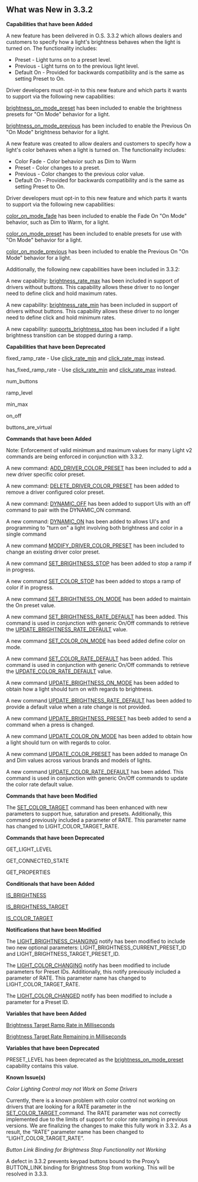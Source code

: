## What was New in 3.3.2

**Capabilities that have been Added**

A new feature has been delivered in O.S. 3.3.2 which allows dealers and customers to specify how a light's brightness behaves when the light is turned on. The functionality includes:

- Preset - Light turns on to a preset level.
- Previous - Light turns on to the previous light level.
- Default On - Provided for backwards compatibility and is the same as setting Preset to On.

Driver developers must opt-in to this new feature and which parts it wants to support via the following new capabilities:

[brightness\_on\_mode\_preset][1] has been included to enable the brightness presets for "On Mode" behavior for a light.

[brightness\_on\_mode\_previous][2] has been included to enable the Previous On "On Mode" brightness  behavior for a light.

A new feature was created to allow dealers and customers to specify how a light's color behaves when a light is turned on. The functionality includes:

- Color Fade - Color behavior such as Dim to Warm
- Preset - Color changes to a preset.
- Previous - Color changes to the previous color value.
- Default On - Provided for backwards compatibility and is the same as setting Preset to On.

Driver developers must opt-in to this new feature and which parts it wants to support via the following new capabilities:

[color\_on\_mode\_fade][3] has been included to enable the Fade On "On Mode" behavior, such as Dim to Warm, for a light.

[color\_on\_mode\_preset][4] has been included to enable presets for use with "On Mode" behavior for a light.

[color\_on\_mode\_previous][5] has been included to enable the Previous On "On Mode" behavior for a light.

Additionally,  the following new capabilities have been included in 3.3.2:

A new capability: [brightness\_rate\_max][6] has been included in support of drivers without buttons. This capability allows these driver to no longer need to define click and hold maximum rates.

A new capability: [brightness\_rate\_min][7] has been included in support of drivers without buttons. This capability allows these driver to no longer need to define click and hold minimum rates.

A new capability: [supports\_brightness\_stop][8] has been included if a light brightness transition can be stopped during a ramp. 


**Capabilities that have been Deprecated**

fixed\_ramp\_rate - Use [click\_rate\_min][9] and [click\_rate\_max][10] instead.

has\_fixed\_ramp\_rate - Use [click\_rate\_min][11] and [click\_rate\_max][12] instead.

num\_buttons

ramp\_level

min\_max

on\_off

buttons\_are\_virtual


**Commands that have been Added**

Note: Enforcement of valid minimum and maximum values for many Light v2 commands are being enforced in conjunction with 3.3.2. 

A new command: [ADD\_DRIVER\_COLOR\_PRESET][13] has been included to add a new driver specific color preset.

A new command: [DELETE\_DRIVER\_COLOR\_PRESET][14] has been added to remove a driver configured color preset. 

A new command: [DYNAMIC\_OFF][15] has been added to support UIs with an off command to pair with the DYNAMIC\_ON command.

A new command: [DYNAMIC\_ON][16] has been added to allows UI's and programming to "turn on" a light involving both brightness and color in a single command

A new command [MODIFY\_DRIVER\_COLOR\_PRESET][17] has been included to change an existing driver color preset.

A new command [SET\_BRIGHTNESS\_STOP][18] has been added to stop a ramp if in progress.

A new command [SET\_COLOR\_STOP][19] has been added to stops a ramp of color if in progress.

A new command [SET\_BRIGHTNESS\_ON\_MODE][20] has been added to maintain the On preset value.

A new command [SET\_BRIGHTNESS\_RATE\_DEFAULT][21] has been added. This command is used in conjunction with generic On/Off commands to retrieve the [UPDATE\_BRIGHTNESS\_RATE\_DEFAULT][22] value.

A new command [SET\_COLOR\_ON\_MODE][23]  has beed added define color on mode.

A new command [SET\_COLOR\_RATE\_DEFAULT][24] has been added. This command is used in conjunction with generic On/Off commands to retrieve the [UPDATE\_COLOR\_RATE\_DEFAULT][25] value.

A new command [UPDATE\_BRIGHTNESS\_ON\_MODE][26] has been added to obtain how a light should turn on with regards to brightness.

A new command [UPDATE\_BRIGHTNESS\_RATE\_DEFAULT][27] has been added to provide a default value when a rate change is not provided.

A new command [UPDATE\_BRIGHTNESS\_PRESET][28] has beeb added to send a command when a press is changed.

A new command [UPDATE\_COLOR\_ON\_MODE][29] has been added to obtain how a light should turn on with regards to color.

A new command [UPDATE\_COLOR\_PRESET][30] has been added to manage On and Dim values across various brands and models of lights.

A new command [UPDATE\_COLOR\_RATE\_DEFAULT][31] has been added. This command is used in conjunction with generic On/Off commands to update the color rate default value.



**Commands that have been Modified**

The [SET\_COLOR\_TARGET][32] command has been enhanced with new parameters to support hue, saturation and presets. Additionally, this command previously included a parameter of RATE. This parameter name has changed to LIGHT\_COLOR\_TARGET\_RATE.


**Commands that have been Deprecated**

GET\_LIGHT\_LEVEL 

GET\_CONNECTED\_STATE 

GET\_PROPERTIES 


**Conditionals that have been Added**

[IS\_BRIGHTNESS][33]

[IS\_BRIGHTNESS\_TARGET][34]

[IS\_COLOR\_TARGET][35] 


**Notifications that have been Modified**

The [LIGHT\_BRIGHTNESS\_CHANGING][36] notify has been modified to include two new optional parameters: LIGHT\_BRIGHTNESS\_CURRENT\_PRESET\_ID and LIGHT\_BRIGHTNESS\_TARGET\_PRESET\_ID.

The [LIGHT\_COLOR\_CHANGING][37] notify has been modified to include parameters for Preset IDs. Additionally, this notify previously included a parameter of RATE. This parameter name has changed to LIGHT\_COLOR\_TARGET\_RATE.


The [LIGHT\_COLOR\_CHANGED][38] notify has been modified to include a parameter for a Preset ID.


**Variables that have been Added**

[Brightness Target Ramp Rate in Milliseconds][39]

[Brightness Target Rate Remaining in Milliseconds][40]


**Variables that have been Deprecated**

PRESET\_LEVEL has been deprecated as the [brightness\_on\_mode\_preset][41] capability contains this value. 

**Known Issue(s)**

_Color Lighting Control may not Work on Some Drivers_

Currently, there is a known problem with color control not working on drivers that are looking for a RATE parameter in the [SET\_COLOR\_TARGET ][42]command. The RATE parameter was not correctly implemented due to the limits of support for color rate ramping in previous versions. We are finalizing the changes to make this fully work in 3.3.2. As a result, the “RATE” parameter name has been changed to “LIGHT\_COLOR\_TARGET\_RATE”.


_Button Link Binding for Brightness Stop Functionality not Working_

A defect in 3.3.2 prevents keypad buttons bound to the Proxy’s BUTTON\_LINK binding for Brightness Stop from working. This will be resolved in 3.3.3.

[1]:	https://snap-one.github.io/docs-driverworks-proxyprotocol/#light-v2-capabilities-brightness_on-mode_preset
[2]:	https://snap-one.github.io/docs-driverworks-proxyprotocol/#light-v2-capabilities-brightness_on_mode_previous
[3]:	https://snap-one.github.io/docs-driverworks-proxyprotocol/#light-v2-capabilities-color_on_mode_fade
[4]:	https://snap-one.github.io/docs-driverworks-proxyprotocol/#light-v2-capabilities-color_on_mode_preset
[5]:	https://snap-one.github.io/docs-driverworks-proxyprotocol/#light-v2-capabilities-color_on_mode_previous
[6]:	https://snap-one.github.io/docs-driverworks-proxyprotocol/#light-v2-capabilities-brightness_rate_max
[7]:	https://snap-one.github.io/docs-driverworks-proxyprotocol/#light-v2-capabilities-brightness_rate_min
[8]:	https://snap-one.github.io/docs-driverworks-proxyprotocol/#light-v2-capabilities-supports_brightness_stop
[9]:	https://snap-one.github.io/docs-driverworks-proxyprotocol/#light-v2-capabilities-click_rate_min
[10]:	https://snap-one.github.io/docs-driverworks-proxyprotocol/#light-v2-capabilities-click_rate_max
[11]:	https://snap-one.github.io/docs-driverworks-proxyprotocol/#light-v2-capabilities-click_rate_min
[12]:	https://snap-one.github.io/docs-driverworks-proxyprotocol/#light-v2-capabilities-click_rate_max
[13]:	https://snap-one.github.io/docs-driverworks-proxyprotocol/#light-v2-commands-add_driver_color_preset
[14]:	https://snap-one.github.io/docs-driverworks-proxyprotocol/#light-v2-commands-delete_driver_-color_-preset
[15]:	https://snap-one.github.io/docs-driverworks-proxyprotocol/#light-v2-commands-dynamic_off
[16]:	https://snap-one.github.io/docs-driverworks-proxyprotocol/#light-v2-commands-dynamic_on
[17]:	https://snap-one.github.io/docs-driverworks-proxyprotocol/#light-v2-commands-modify_driver_color_preset
[18]:	https://snap-one.github.io/docs-driverworks-proxyprotocol/#light-v2-commands-set_brightness_stop
[19]:	https://snap-one.github.io/docs-driverworks-proxyprotocol/#light-v2-commands-set_color_stop
[20]:	https://snap-one.github.io/docs-driverworks-proxyprotocol/#light-v2-commands-set_brightness_on_mode
[21]:	https://snap-one.github.io/docs-driverworks-proxyprotocol/#light-v2-commands-set_brightness_rate_default
[22]:	https://snap-one.github.io/docs-driverworks-proxyprotocol/#light-v2-commands-update_brightness_rate_default
[23]:	https://snap-one.github.io/docs-driverworks-proxyprotocol/#light-v2-commands-set_color_on_mode
[24]:	https://snap-one.github.io/docs-driverworks-proxyprotocol/#light-v2-commands-set_color_rate_default
[25]:	https://snap-one.github.io/docs-driverworks-proxyprotocol/#light-v2-commands-update_color_rate_default
[26]:	https://snap-one.github.io/docs-driverworks-proxyprotocol/#light-v2-commands-update_brightness_on_mode
[27]:	https://snap-one.github.io/docs-driverworks-proxyprotocol/#light-v2-commands-set_brightness_rate_default
[28]:	https://snap-one.github.io/docs-driverworks-proxyprotocol/#light-v2-commands-update_brightness_preset
[29]:	https://snap-one.github.io/docs-driverworks-proxyprotocol/#light-v2-commands-update_color_on_mode
[30]:	https://snap-one.github.io/docs-driverworks-proxyprotocol/#light-v2-commands-update_color_preset
[31]:	https://snap-one.github.io/docs-driverworks-proxyprotocol/#light-v2-commands-update_color_rate_default
[32]:	https://snap-one.github.io/docs-driverworks-proxyprotocol/#light-v2-commands-set_color_target
[33]:	https://snap-one.github.io/docs-driverworks-proxyprotocol/#light-v2-conditionals
[34]:	https://snap-one.github.io/docs-driverworks-proxyprotocol/#light-v2-conditionals
[35]:	https://snap-one.github.io/docs-driverworks-proxyprotocol/#light-v2-conditionals
[36]:	https://snap-one.github.io/docs-driverworks-proxyprotocol/#light-v2-protocol-notifications-light_brightness_changing
[37]:	https://snap-one.github.io/docs-driverworks-proxyprotocol/#light-v2-protocol-notifications-light_color_changing
[38]:	https://snap-one.github.io/docs-driverworks-proxyprotocol/#light-v2-protocol-notifications-light_color_changed
[39]:	https://snap-one.github.io/docs-driverworks-proxyprotocol/#light-v2-variables
[40]:	https://snap-one.github.io/docs-driverworks-proxyprotocol/#light-v2-variables
[41]:	https://snap-one.github.io/docs-driverworks-proxyprotocol/#light-v2-commands-update_brightness_on_mode
[42]:	https://snap-one.github.io/docs-driverworks-proxyprotocol/#light-v2-commands-set_color_target